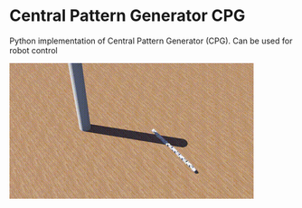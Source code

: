 # Central Pattern Generator CPG

Python implementation of Central Pattern Generator (CPG). Can be used for robot control

![image](https://github.com/Bigpig4396/Central_Pattern_Generator_CPG/blob/master/0.gif)
